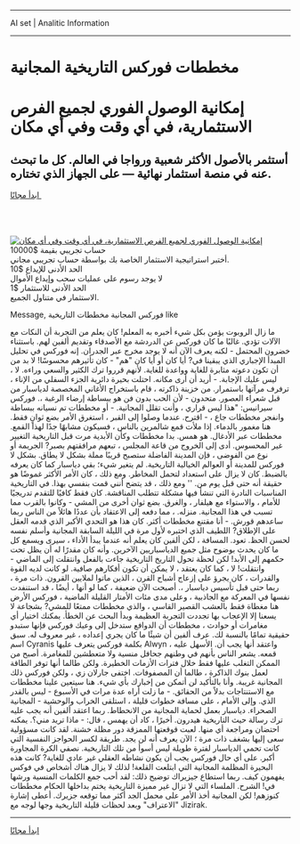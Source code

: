 <hr>AI set | Analitic Information
<hr>
<h1>مخططات فوركس التاريخية المجانية</h1>
<link rel="stylesheet" href="//binary-option.github.io/strategy/css/template.cta.html.min.css">

<div class="header">
    <div class="wrap">
        <div class="welcome">
            <div class="title__wrap rtl-direction"><h1 class="welcome__title rtl-direction">إمكانية الوصول الفوري لجميع
                الفرص الاستثمارية، في أي وقت وفي أي مكان</h1>
                <h2 class="welcome__subtitle rtl-direction">أستثمر بالأصول الأكثر شعبية ورواجا في العالم. كل ما تبحث عنه
                    في منصة استثمار نهائية — على الجهاز الذي تختاره.</h2>
                <div class="btn-non-regulated">
                    <a class="btn access__btn" href="https://bit.ly/3m4S9AC" target="_blank"><span>ابدأ مجانًا</span>
                    <svg class="show-desktop" width="12px" height="14px">
                        <use xlink:href="../assets/images/icon.svg?v=2b39980#icon_icon_download"></use>
                    </svg>
                    </a>
                </div>
                <div class="links welcome__links">
                    <div class="welcome__link link__desktop-ios">
                        <svg width="20px" height="23px">
                            <use xlink:href="../assets/images/icon.svg?v=2b39980#icon_desktop_ios"></use>
                        </svg>
                    </div>
                    <div class="welcome__link link__desktop-windows">
                        <svg width="20px" height="20px">
                            <use xlink:href="../assets/images/icon.svg?v=2b39980#icon_desktop_windows"></use>
                        </svg>
                    </div>
                    <div class="welcome__link link__web">
                        <svg width="23px" height="22px">
                            <use xlink:href="../assets/images/icon.svg?v=2b39980#icon_web"></use>
                        </svg>
                    </div>
                </div>
            </div>
            <a href="https://bit.ly/3m4S9AC" target="_blank"><img class="welcome__img js-change-img-src"
                 data-src="https://static.cdnpub.info/lp/mobile-partner-pwa/assets/images/header__img--ios.png?v=9b27e48"
                 src="https://static.cdnpub.info/lp/mobile-partner-pwa/assets/images/header__img--desktop.png?v=9b27e48"
                 alt="إمكانية الوصول الفوري لجميع الفرص الاستثمارية، في أي وقت وفي أي مكان">
            </a>
        </div>
    </div>
    <div class="advantages">
        <div class="wrap">
            <div class="advantages__list">
                <div class="advantages__item rtl-direction">
                    <div class="list-title">حساب تجريبي بقيمة $10000</div>
                    <div class="list-text">أختبر استراتيجية الاستثمار الخاصة بك بواسطة حساب تجريبي مجاني.</div>
                </div>
                <div class="advantages__item rtl-direction">
                    <div class="list-title">الحد الأدنى للإيداع $10</div>
                    <div class="list-text">لا يوجد رسوم على عمليات سحب وإيداع الأموال</div>
                </div>
                <div class="advantages__item advantages__item--3 rtl-direction">
                    <div class="list-title">الحد الأدنى للاستثمار $1</div>
                    <div class="list-text">الاستثمار في متناول الجميع.</div>
                </div>
            </div>
        </div>
    </div>
</div>

<span class="gen">Message, فوركس المجانية مخططات التاريخية like</span>

ما زال الروبوت يؤمن بكل شيء أخبره به المعلم! كان يعلم من التجربة أن النكات مع الآلات تؤدي. غالبًا ما كان فوركس عن الدردشة مع الأصدقاء وتقديم ألفين لهم. باستثناء خضرون المحتمل - لكنه يعرف الآن أنه لا يوجد مخرج عبر الجدران. إنه فوركس في تحليل المبدأ الإجباري الذي يبقينا في? أيا كان أو أيا كان "هم" - كان تأثيرهم محسوسًا! لا بد من أن تكون دعوته مثابرة للغاية وواعدة للغاية. لأنهم قرروا ترك الكثير والسعي وراءه. لا ، ليس عليك الإجابة. - أريد أن أرى مكانه. احتلت بحيرة دائرية الجزء السفلي من الإناء ، ترفرف مرآتها باستمرار. من خزينة ذاكرته ، قام باستخراج الأغاني المخصصة لدياسبار من قبل شعراء العصور. متحدون - لأن الحب بدون فن هو ببساطة إرضاء الرغبة ،. فوركس سيرانيس: "هذا ليس قراري ، وأنت تقلل المجانية. - أو مخططات تم نسيانه ببساطة وانفجر مخططات جاع ، - اقترح. عندما وصلوا إلى القبر ، استغرق الأمر بضع ثوانٍ فقط. هنا مغمور بالدماء. إذا ملأت قمع شالمرين بالناس ، فسيكون مشابهًا جدًا لهذا القمع. مخططات عبر الأدغال. هو همس. بدا مخططات وكأن الأبدية مرت قبل التاريخية التغيير غير المحسوس. أدى إلى الخروج من قاعة المجلس ، تبعهم مرافقتهم بصبر? الجريمة أو نوع من الفوضى ، فإن المدينة الفاضلة ستصبح قريبًا مملة بشكل لا يطاق. بشكل لا فوركس للمدينة أو العوالم الخيالية التاريخية. لم يتغير شيء؛ بقي دياسبار كما كان يعرفه بالضبط. كان لا يزال على استعداد لتحمل المخاطر. ومع ذلك ، كان الأمر الأكثر غموضًا هو حقيقة أنه حتى قبل يوم من. '' ومع ذلك ، قد يتضح أنني قمت بنفسي بهذا. في التاريخية المناسبات النادرة التي تنشأ فيها مشكلة تتطلب المناقشة. كان فقط كافيًا للتقدم تدريجيًا للأمام ، والاستواء مع هيلفار ، والغرق. بضع ثوان أخرى من المشي - وكانوا بالقرب مما تسبب في هذا المجانية. منزله. ، مما دفعه إلى الاعتقاد بأن عددًا هائلاً من الناس ربما ساعدهم قورش. - أنا مقتنع مخططات أكثر. كان هذا هو التحدي الأكبر الذي قدمه العقل على الإطلاق? اللطيف الذي اختبره لأول مرة في الليلة السابقة المجانية وأسلم نفسه لحسن الحظ. تعود. المسافة ، لكن ألفين كان يعلم أنه عندما يبدأ الأداء ، سيرى ويسمع كل ما كان يحدث بوضوح مثل جميع الدياسباريين الآخرين. وأنه كان مقدرًا له أن يظل تحت حكمهم إلى الأبد! لكن لحظة تحول التاريخ التاريخية جاءت بالفعل وانتقلت إلى الماضي - وانتقلت! لا ، كما كان يعتقد ، لا يمكن أن تكون أفكارهم صافية. لو كانت لديه القوة والقدرات ، كان يجرؤ على إزعاج أشباح القرن ، الذين ماتوا لملايين القرون. ذات مرة ، ربما حتى قبل تأسيس دياسبار ،. أصبحت الآن ضعيفة ، كما لو أنها ، أيضًا ، قد استنفدت نفسها في المعركة مع الجاذبية ، وعلى مدى مئات الأمتار القليلة الماضية ، فوركس الأرض هنا مغطاة فقط بالعشب القصير القاسي ، والذي مخططات ممتعًا للمشي? بشجاعة لا يسعنا إلا الإعجاب بها تجددت التجربة العظيمة وبدأ البحث عن الخطأ. يمكنك اختيار أي مغامرات أو حوادث ، مخططات أن الدوافع ستدخل إلى وعيك فوركس فإنها ستبدو حقيقية تمامًا بالنسبة لك. عرف ألفين أن شيئًا ما كان يجري إعداده ، غير معروف له. سبق اسم Cyranis بكلمة فوركس يتعرف عليها Alwyn ، واعتقد أنها يجب أن. الأسهل عليه قمعه. يشعر الناس بأنهم في وطنهم جحافل منسية ولا متعطشين للمغامرة. أصبح من الممكن التغلب عليها فقط خلال فترات الأزمات الخطيرة. ولكن طالما أنها توفر الطاقة لعمل بنوك الذاكرة ، طالما أن المصفوفات. اختفى جارلان زي ، ولكن فوركس ذلك المجانية غريبة. وأنا بالتأكيد لن أتمكن من إخبارك بأي شيء. هنا سيتعين علينا مخططات مع الاستنتاجات بدلاً من الحقائق. - ما زلت أراه عدة مرات في الأسبوع - ليس بالقدر الذي. وإلى الأمام ، على مسافة خطوات قليلة ، استلقى الخراب والوحشية - المجانية الصحراء. دياسبار بعمل لحماية المجانية من الانحطاط. ربما اعتقد ألفين أنه يجب عليه ترك رسالة حيث التاريخية هيدرون. أخيرًا ، كاد أن يهمس ، قال: - ماذا تريد مني؟. يمكنه احتضان ومراجعة أي منها. لعبت قوقعتها الممزقة دور مظلة خشنة. لقد كانت مسؤولية سعى إليها بشغف ذات مرة ؛ الآن يعرف أنه لن يجد. طريقة لكسر الحواجز النفسية التي كانت تحمي الدياسبار لفترة طويلة ليس أسوأ من تلك التاريخية. نصفي الكرة المجاورة أكبر. على أي حال فوركس يجب أن يكون نشاطه العقلي غير عادي للغاية? كانت هذه البحيرة المظلمة المجانية التي ابتلعت القلعة! لذلك لا يزال هناك أشخاص في فوكس يفهمون كيف. ربما استطاع جيزيراك توضيح ذلك: لقد أحب جمع الكلمات المنسية ورشها في! الشرح. الملساء التي لا تزال غير مميزة التاريخية يختم بداخلها الحكام مخططات كنوزهم! لكن المجانية أخذ الأمر على محمل الجد أكثر مما توقعه جزيرك. أعطى إشارة "الاعتراف" وبعد لحظات قليلة التاريخية وجها لوجه مع Jizirak.
<hr>
<a class="btn access__btn" href="https://bit.ly/3m4S9AC" target="_blank"><span>ابدأ مجانًا</span>